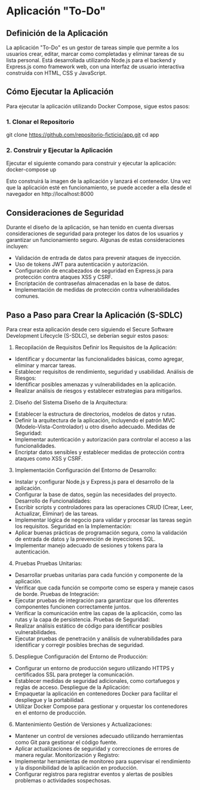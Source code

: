 # Aplicación "To-Do"

## Definición de la Aplicación
La aplicación "To-Do" es un gestor de tareas simple que permite a los usuarios crear, editar, marcar como completadas y eliminar tareas de su lista personal. Está desarrollada utilizando Node.js para el backend y Express.js como framework web, con una interfaz de usuario interactiva construida con HTML, CSS y JavaScript.

## Cómo Ejecutar la Aplicación
Para ejecutar la aplicación utilizando Docker Compose, sigue estos pasos:

### 1. Clonar el Repositorio
git clone https://github.com/repositorio-ficticio/app.git
cd app

### 2. Construir y Ejecutar la Aplicación
Ejecutar el siguiente comando para construir y ejecutar la aplicación:
docker-compose up

Esto construirá la imagen de la aplicación y lanzará el contenedor. Una vez que la aplicación esté en funcionamiento, se puede acceder a ella desde el navegador en http://localhost:8000


## Consideraciones de Seguridad
Durante el diseño de la aplicación, se han tenido en cuenta diversas consideraciones de seguridad para proteger los datos de los usuarios y garantizar un funcionamiento seguro. Algunas de estas consideraciones incluyen:

- Validación de entrada de datos para prevenir ataques de inyección.
- Uso de tokens JWT para autenticación y autorización.
- Configuración de encabezados de seguridad en Express.js para protección contra ataques XSS y CSRF.
- Encriptación de contraseñas almacenadas en la base de datos.
- Implementación de medidas de protección contra vulnerabilidades comunes.


## Paso a Paso para Crear la Aplicación (S-SDLC)
Para crear esta aplicación desde cero siguiendo el Secure Software Development Lifecycle (S-SDLC), se deberían seguir estos pasos:

 1. Recopilación de Requisitos
Definir los Requisitos de la Aplicación:
- Identificar y documentar las funcionalidades básicas, como agregar, eliminar y marcar tareas.
- Establecer requisitos de rendimiento, seguridad y usabilidad.
Análisis de Riesgos:
- Identificar posibles amenazas y vulnerabilidades en la aplicación.
- Realizar análisis de riesgos y establecer estrategias para mitigarlos.
2. Diseño del Sistema
Diseño de la Arquitectura:
- Establecer la estructura de directorios, modelos de datos y rutas.
- Definir la arquitectura de la aplicación, incluyendo el patrón MVC (Modelo-Vista-Controlador) u otro diseño adecuado.
Medidas de Seguridad:
- Implementar autenticación y autorización para controlar el acceso a las funcionalidades.
- Encriptar datos sensibles y establecer medidas de protección contra ataques como XSS y CSRF.
3. Implementación
Configuración del Entorno de Desarrollo:
- Instalar y configurar Node.js y Express.js para el desarrollo de la aplicación.
- Configurar la base de datos, según las necesidades del proyecto.
Desarrollo de Funcionalidades:
- Escribir scripts y controladores para las operaciones CRUD (Crear, Leer, Actualizar, Eliminar) de las tareas.
- Implementar lógica de negocio para validar y procesar las tareas según los requisitos.
Seguridad en la Implementación:
- Aplicar buenas prácticas de programación segura, como la validación de entrada de datos y la prevención de inyecciones SQL.
- Implementar manejo adecuado de sesiones y tokens para la autenticación.
4. Pruebas
Pruebas Unitarias:
- Desarrollar pruebas unitarias para cada función y componente de la aplicación.
- Verificar que cada función se comporte como se espera y maneje casos de borde.
Pruebas de Integración:
- Ejecutar pruebas de integración para garantizar que los diferentes componentes funcionen correctamente juntos.
- Verificar la comunicación entre las capas de la aplicación, como las rutas y la capa de persistencia.
Pruebas de Seguridad:
- Realizar análisis estático de código para identificar posibles vulnerabilidades.
- Ejecutar pruebas de penetración y análisis de vulnerabilidades para identificar y corregir posibles brechas de seguridad.
5. Despliegue
Configuración del Entorno de Producción:
- Configurar un entorno de producción seguro utilizando HTTPS y certificados SSL para proteger la comunicación.
- Establecer medidas de seguridad adicionales, como cortafuegos y reglas de acceso.
Despliegue de la Aplicación:
- Empaquetar la aplicación en contenedores Docker para facilitar el despliegue y la portabilidad.
- Utilizar Docker Compose para gestionar y orquestar los contenedores en el entorno de producción.
6. Mantenimiento
Gestión de Versiones y Actualizaciones:
- Mantener un control de versiones adecuado utilizando herramientas como Git para gestionar el código fuente.
- Aplicar actualizaciones de seguridad y correcciones de errores de manera regular.
Monitorización y Registro:
- Implementar herramientas de monitoreo para supervisar el rendimiento y la disponibilidad de la aplicación en producción.
- Configurar registros para registrar eventos y alertas de posibles problemas o actividades sospechosas.
